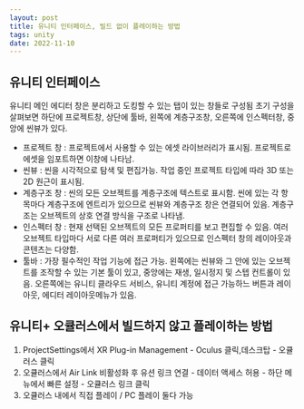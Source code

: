 ```yaml
---
layout: post
title: 유니티 인터페이스, 빌드 없이 플레이하는 방법
tags: unity
date: 2022-11-10
---
```



## 유니티 인터페이스 
유니티 메인 에디터 창은 분리하고 도킹할 수 있는 탭이 있는 창들로 구성됨
초기 구성을 살펴보면
하단에 프로젝트창, 상단에 툴바, 왼쪽에 계층구조창, 오른쪽에 인스펙터창, 중앙에 씬뷰가 있다. 
- 프로젝트 창 : 프로젝트에서 사용할 수 있는 에셋 라이브러리가 표시됨. 프로젝트로 에셋을 임포트하면 이창에 나타남. 
- 씬뷰 : 씬을 시각적으로 탐색 및 편집가능. 작업 중인 프로젝트 타입에 따라 3D 또는 2D 원근이 표시됨.
- 계층구조 창 : 씬의 모든 오브젝트를 계층구조에 텍스트로 표시함. 씬에 있는 각 항목마다 계층구조에 엔트리가 있으므로 씬뷰와 계층구조 창은 연결되어 있음. 계층구조는 오브젝트의 상호 연결 방식을 구조로 나타냄.
- 인스펙터 창 : 현재 선택된 오브젝트의 모든 프로퍼티를 보고 편집할 수 있음. 여러 오브젝트 타입마다 서로 다른 여러 프로퍼티가 있으므로 인스펙터 창의 레이아웃과 콘텐츠는 다양함. 
- 툴바 : 가장 필수적인 작업 기능에 접근 가능. 왼쪽에는 씬뷰와 그 안에 있는 오브젝트를 조작할 수 있는 기본 툴이 있고, 중앙에는 재생, 일시정지 및 스텝 컨트롤이 있음. 오른쪽에는 유니티 클라우드 서비스, 유니티 계정에 접근 가능하느 버튼과 레이아웃, 에디터 레이아웃메뉴가 있음.


## 유니티+ 오큘러스에서 빌드하지 않고 플레이하는 방법
1. ProjectSettings에서 XR Plug-in Management - Oculus 클릭,데스크탑 - 오큘러스 클릭
2. 오큘러스에서 Air Link 비활성화 후 유션 링크 연결 - 데이터 액세스 허용 - 하단 메뉴에서 빠른 설정 - 오큘러스 링크 클릭
3. 오큘러스 내에서 직접 플레이 / PC 플레이 둘다 가능
 
